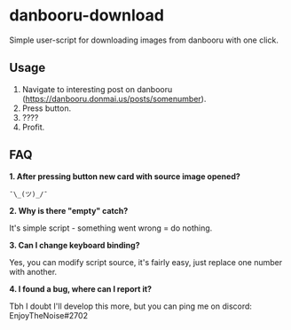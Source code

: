 # danbooru-download
Simple user-script for downloading images from danbooru with one click.

## Usage
1. Navigate to interesting post on danbooru (https://danbooru.donmai.us/posts/somenumber).
2. Press button.
3. ????
4. Profit.

## FAQ
**1. After pressing button new card with source image opened?**

`¯\_(ツ)_/¯`

**2. Why is there "empty" catch?**

It's simple script - something went wrong = do nothing.

**3. Can I change keyboard binding?**

Yes, you can modify script source, it's fairly easy, just replace one number with another.

**4. I found a bug, where can I report it?**

Tbh I doubt I'll develop this more, but you can ping me on discord: EnjoyTheNoise#2702
